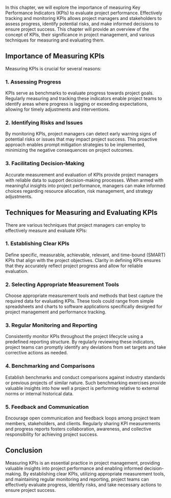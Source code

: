 
In this chapter, we will explore the importance of measuring Key Performance Indicators (KPIs) to evaluate project performance. Effectively tracking and monitoring KPIs allows project managers and stakeholders to assess progress, identify potential risks, and make informed decisions to ensure project success. This chapter will provide an overview of the concept of KPIs, their significance in project management, and various techniques for measuring and evaluating them.

## Importance of Measuring KPIs

Measuring KPIs is crucial for several reasons:

### 1\. Assessing Progress

KPIs serve as benchmarks to evaluate progress towards project goals. Regularly measuring and tracking these indicators enable project teams to identify areas where progress is lagging or exceeding expectations, allowing for timely adjustments and interventions.

### 2\. Identifying Risks and Issues

By monitoring KPIs, project managers can detect early warning signs of potential risks or issues that may impact project success. This proactive approach enables prompt mitigation strategies to be implemented, minimizing the negative consequences on project outcomes.

### 3\. Facilitating Decision-Making

Accurate measurement and evaluation of KPIs provide project managers with reliable data to support decision-making processes. When armed with meaningful insights into project performance, managers can make informed choices regarding resource allocation, risk management, and strategy adjustments.

## Techniques for Measuring and Evaluating KPIs

There are various techniques that project managers can employ to effectively measure and evaluate KPIs:

### 1\. Establishing Clear KPIs

Define specific, measurable, achievable, relevant, and time-bound (SMART) KPIs that align with the project objectives. Clarity in defining KPIs ensures that they accurately reflect project progress and allow for reliable evaluation.

### 2\. Selecting Appropriate Measurement Tools

Choose appropriate measurement tools and methods that best capture the required data for evaluating KPIs. These tools could range from simple spreadsheets and charts to software applications specifically designed for project management and performance tracking.

### 3\. Regular Monitoring and Reporting

Consistently monitor KPIs throughout the project lifecycle using a predefined reporting structure. By regularly reviewing these indicators, project teams can promptly identify any deviations from set targets and take corrective actions as needed.

### 4\. Benchmarking and Comparisons

Establish benchmarks and conduct comparisons against industry standards or previous projects of similar nature. Such benchmarking exercises provide valuable insights into how well a project is performing relative to external norms or internal historical data.

### 5\. Feedback and Communication

Encourage open communication and feedback loops among project team members, stakeholders, and clients. Regularly sharing KPI measurements and progress reports fosters collaboration, awareness, and collective responsibility for achieving project success.

## Conclusion

Measuring KPIs is an essential practice in project management, providing valuable insights into project performance and enabling informed decision-making. By establishing clear KPIs, utilizing appropriate measurement tools, and maintaining regular monitoring and reporting, project teams can effectively evaluate progress, identify risks, and take necessary actions to ensure project success.
